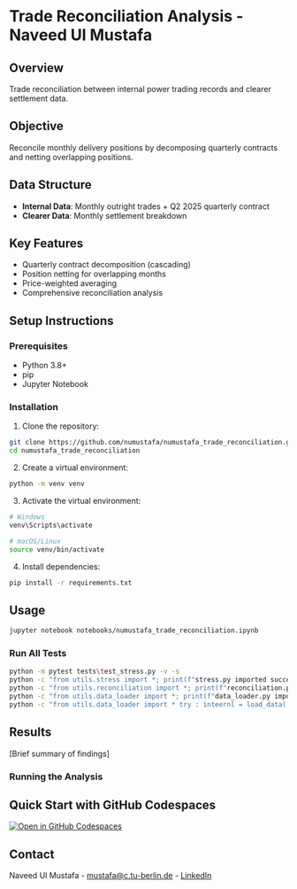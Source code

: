 # Trade Reconciliation Analysis - Naveed Ul Mustafa

## Overview
Trade reconciliation between internal power trading records and clearer settlement data.

## Objective
Reconcile monthly delivery positions by decomposing quarterly contracts and netting overlapping positions.

## Data Structure
- **Internal Data**: Monthly outright trades + Q2 2025 quarterly contract
- **Clearer Data**: Monthly settlement breakdown

## Key Features
- Quarterly contract decomposition (cascading)
- Position netting for overlapping months
- Price-weighted averaging
- Comprehensive reconciliation analysis

## Setup Instructions

### Prerequisites
- Python 3.8+
- pip
- Jupyter Notebook

### Installation

1. Clone the repository:
```bash
git clone https://github.com/numustafa/numustafa_trade_reconciliation.git
cd numustafa_trade_reconciliation
```

2. Create a virtual environment:
```bash
python -m venv venv
```

3. Activate the virtual environment:
```bash
# Windows
venv\Scripts\activate

# macOS/Linux
source venv/bin/activate
```

4. Install dependencies:
```bash
pip install -r requirements.txt

```

## Usage

```bash
jupyter notebook notebooks/numustafa_trade_reconciliation.ipynb
```

### Run All Tests
```bash
python -m pytest tests\test_stress.py -v -s
python -c "from utils.stress import *; print(f"stress.py imported successfully")"
python -c "from utils.reconciliation import *; print(f"reconciliation.py imported successfully")"
python -c "from utils.data_loader import *; print(f"data_loader.py imported successfully")"
python -c "from utils.data_loader import * try : inteernl = load_data('data/internal_data.xlsx'); clearer = load_data('data/clearer_data.xlsx'); print(f"Internal Data : {len(inteernl)} records, Clearer Data: {len(clearer)} records") except Exception as e: print(f"Error loading data: {e}")"

```


## Results
[Brief summary of findings]


### Running the Analysis

## Quick Start with GitHub Codespaces

[![Open in GitHub Codespaces](https://github.com/codespaces/badge.svg)](https://codespaces.new/numustafa/numustafa_trade_reconciliation)

## Contact
Naveed Ul Mustafa - [mustafa@c.tu-berlin.de](mailto:mustafa@campus.tu-berlin.de) - [LinkedIn](https://www.linkedin.com/in/numustafa)

